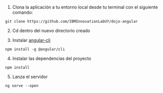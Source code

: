 1. Clona la aplicación a tu entorno local desde tu terminal con el siguiente comando:

  ```
  git clone https://github.com/IBMInnovationLabUY/dojo-angular
  ```

2. Cd dentro del nuevo directorio creado

3. Instalar [angular-cli](https://github.com/angular/angular-cli)

  ```
  npm install -g @angular/cli
  ```

4. Instalar las dependencias del proyecto

  ```
  npm install
  ```

5. Lanza el servidor

  ```
  ng serve --open
  ```
